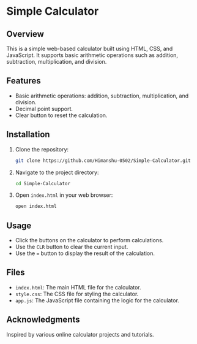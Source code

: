 # Simple Calculator

## Overview

This is a simple web-based calculator built using HTML, CSS, and JavaScript. It supports basic arithmetic operations such as addition, subtraction, multiplication, and division.

## Features

- Basic arithmetic operations: addition, subtraction, multiplication, and division.
- Decimal point support.
- Clear button to reset the calculation.

## Installation

1. Clone the repository:
    ```sh
    git clone https://github.com/Himanshu-0502/Simple-Calculator.git
    ```

2. Navigate to the project directory:
    ```sh
    cd Simple-Calculator
    ```

3. Open `index.html` in your web browser:
    ```sh
    open index.html
    ```

## Usage

- Click the buttons on the calculator to perform calculations.
- Use the `CLR` button to clear the current input.
- Use the `=` button to display the result of the calculation.

## Files

- `index.html`: The main HTML file for the calculator.
- `style.css`: The CSS file for styling the calculator.
- `app.js`: The JavaScript file containing the logic for the calculator.

## Acknowledgments

Inspired by various online calculator projects and tutorials.